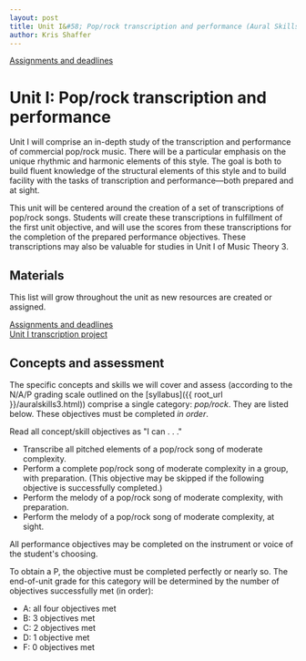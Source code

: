 ```yaml
---
layout: post
title: Unit I&#58; Pop/rock transcription and performance (Aural Skills III)
author: Kris Shaffer
---
```


[Assignments and deadlines](as3-assign.html)

# Unit I: Pop/rock transcription and performance #

Unit I will comprise an in-depth study of the transcription and performance of commercial pop/rock music. There will be a particular emphasis on the unique rhythmic and harmonic elements of this style. The goal is both to build fluent knowledge of the structural elements of this style and to build facility with the tasks of transcription and performance—both prepared and at sight.

This unit will be centered around the creation of a set of transcriptions of pop/rock songs. Students will create these transcriptions in fulfillment of the first unit objective, and will use the scores from these transcriptions for the completion of the prepared performance objectives. These transcriptions may also be valuable for studies in Unit I of Music Theory 3.

## Materials ##

This list will grow throughout the unit as new resources are created or assigned.

[Assignments and deadlines](as3-assign.html)  
[Unit I transcription project](as3-trans.html)


## Concepts and assessment ##

The specific concepts and skills we will cover and assess (according to the N/A/P grading scale outlined on the [syllabus]({{ root_url }}/auralskills3.html)) comprise a single category: *pop/rock*. They are listed below. These objectives must be completed *in order*. 

Read all concept/skill objectives as "I can . . ."

- Transcribe all pitched elements of a pop/rock song of moderate complexity.  
- Perform a complete pop/rock song of moderate complexity in a group, with preparation. (This objective may be skipped if the following objective is successfully completed.)  
- Perform the melody of a pop/rock song of moderate complexity, with preparation.  
- Perform the melody of a pop/rock song of moderate complexity, at sight.

All performance objectives may be completed on the instrument or voice of the student's choosing.

To obtain a P, the objective must be completed perfectly or nearly so. The end-of-unit grade for this category will be determined by the number of objectives successfully met (in order):

- A: all four objectives met  
- B: 3 objectives met  
- C: 2 objectives met  
- D: 1 objective met  
- F: 0 objectives met